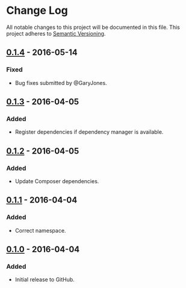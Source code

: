 # Change Log
All notable changes to this project will be documented in this file.
This project adheres to [Semantic Versioning](http://semver.org/).

## [0.1.4] - 2016-05-14
### Fixed
- Bug fixes submitted by @GaryJones.

## [0.1.3] - 2016-04-05
### Added
- Register dependencies if dependency manager is available.

## [0.1.2] - 2016-04-05
### Added
- Update Composer dependencies.

## [0.1.1] - 2016-04-04
### Added
- Correct namespace.

## [0.1.0] - 2016-04-04
### Added
- Initial release to GitHub.

[0.1.4]: https://github.com/brightnucleus/settings/compare/v0.1.3...v0.1.4
[0.1.3]: https://github.com/brightnucleus/settings/compare/v0.1.2...v0.1.3
[0.1.2]: https://github.com/brightnucleus/settings/compare/v0.1.1...v0.1.2
[0.1.1]: https://github.com/brightnucleus/settings/compare/v0.1.0...v0.1.1
[0.1.0]: https://github.com/brightnucleus/settings/compare/v0.0.0...v0.1.0
